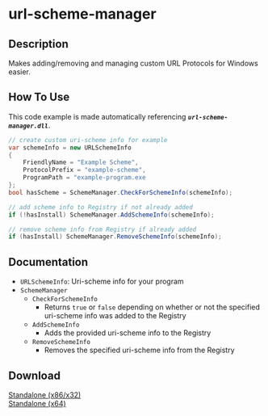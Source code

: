 # url-scheme-manager
## Description
Makes adding/removing and managing custom URL Protocols for Windows easier.

## How To Use
This code example is made automatically referencing ***`url-scheme-manager.dll`***.
```csharp
// create custom uri-scheme info for example
var schemeInfo = new URLSchemeInfo
{
    FriendlyName = "Example Scheme",
    ProtocolPrefix = "example-scheme",
    ProgramPath = "example-program.exe
};
bool hasScheme = SchemeManager.CheckForSchemeInfo(schemeInfo);

// add scheme info to Registry if not already added
if (!hasInstall) SchemeManager.AddSchemeInfo(schemeInfo);

// remove scheme info from Registry if already added
if (hasInstall) SchemeManager.RemoveSchemeInfo(schemeInfo);
```

## Documentation
  * `URLSchemeInfo`: Uri-scheme info for your program
  * `SchemeManager`
    * `CheckForSchemeInfo`
      * Returns `true` or `false` depending on whether or not the specified uri-scheme info was added to the Registry
    * `AddSchemeInfo`
      * Adds the provided uri-scheme info to the Registry
    * `RemoveSchemeInfo`
      * Removes the specified uri-scheme info from the Registry

## Download
[Standalone (x86/x32)](https://github.com/Lexz-08/url-scheme-manager/releases/latest/download/url-scheme-manager-x86.dll)<br/>
[Standalone (x64)](https://github.com/Lexz-08/url-scheme-manager/releases/latest/download/url-scheme-manager-x64.dll)
